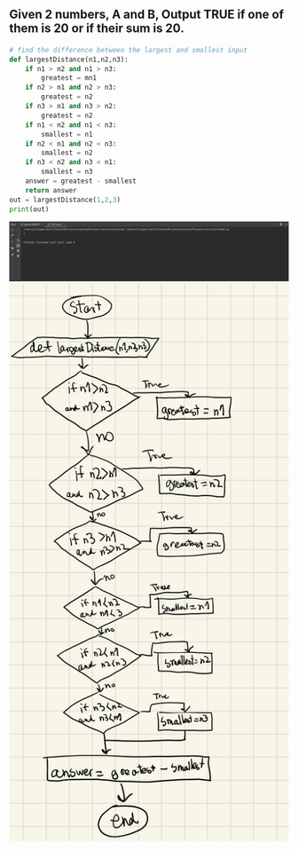 ## Given 2 numbers, A and B, Output TRUE if one of them is 20 or if their sum is 20.
```.py
# find the difference between the largest and smallest input
def largestDistance(n1,n2,n3):
    if n1 > n2 and n1 > n3:
        greatest = mn1
    if n2 > n1 and n2 > n3:
        greatest = n2
    if n3 > n1 and n3 > n2:
        greatest = n2
    if n1 < n2 and n1 < n3:
        smallest = n1
    if n2 < n1 and n2 < n3:
        smallest = n2
    if n3 < n2 and n3 < n1:
        smallest = n3
    answer = greatest - smallest
    return answer
out = largestDistance(1,2,3)
print(out)
```
![](quizpic02.png)
![](flow_diagram2.jpeg)
